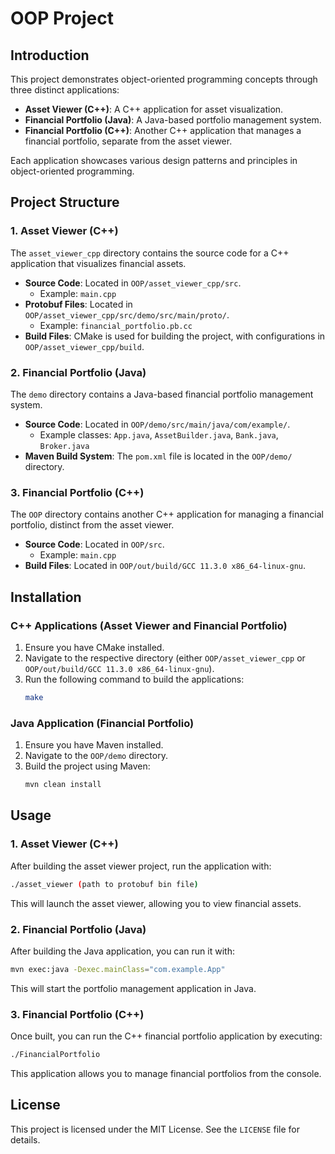 
# OOP Project

## Introduction
This project demonstrates object-oriented programming concepts through three distinct applications:
- **Asset Viewer (C++)**: A C++ application for asset visualization.
- **Financial Portfolio (Java)**: A Java-based portfolio management system.
- **Financial Portfolio (C++)**: Another C++ application that manages a financial portfolio, separate from the asset viewer.

Each application showcases various design patterns and principles in object-oriented programming.

## Project Structure

### 1. Asset Viewer (C++)
The `asset_viewer_cpp` directory contains the source code for a C++ application that visualizes financial assets.

- **Source Code**: Located in `OOP/asset_viewer_cpp/src`.
  - Example: `main.cpp`
- **Protobuf Files**: Located in `OOP/asset_viewer_cpp/src/demo/src/main/proto/`.
  - Example: `financial_portfolio.pb.cc`
- **Build Files**: CMake is used for building the project, with configurations in `OOP/asset_viewer_cpp/build`.

### 2. Financial Portfolio (Java)
The `demo` directory contains a Java-based financial portfolio management system.

- **Source Code**: Located in `OOP/demo/src/main/java/com/example/`.
  - Example classes: `App.java`, `AssetBuilder.java`, `Bank.java`, `Broker.java`
- **Maven Build System**: The `pom.xml` file is located in the `OOP/demo/` directory.

### 3. Financial Portfolio (C++)
The `OOP` directory contains another C++ application for managing a financial portfolio, distinct from the asset viewer.

- **Source Code**: Located in `OOP/src`.
  - Example: `main.cpp`
- **Build Files**: Located in `OOP/out/build/GCC 11.3.0 x86_64-linux-gnu`.

## Installation

### C++ Applications (Asset Viewer and Financial Portfolio)
1. Ensure you have CMake installed.
2. Navigate to the respective directory (either `OOP/asset_viewer_cpp` or `OOP/out/build/GCC 11.3.0 x86_64-linux-gnu`).
3. Run the following command to build the applications:
    ```bash
    make
    ```

### Java Application (Financial Portfolio)
1. Ensure you have Maven installed.
2. Navigate to the `OOP/demo` directory.
3. Build the project using Maven:
    ```bash
    mvn clean install
    ```

## Usage

### 1. Asset Viewer (C++)
After building the asset viewer project, run the application with:
```bash
./asset_viewer (path to protobuf bin file)
```
This will launch the asset viewer, allowing you to view financial assets.

### 2. Financial Portfolio (Java)
After building the Java application, you can run it with:
```bash
mvn exec:java -Dexec.mainClass="com.example.App"
```
This will start the portfolio management application in Java.

### 3. Financial Portfolio (C++)
Once built, you can run the C++ financial portfolio application by executing:
```bash
./FinancialPortfolio
```
This application allows you to manage financial portfolios from the console.

## License
This project is licensed under the MIT License. See the `LICENSE` file for details.
